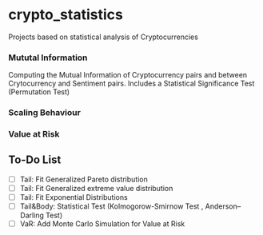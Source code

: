 # crypto_statistics
Projects based on statistical analysis of Cryptocurrencies
### Mututal Information
Computing the Mutual Information of Cryptocurrency pairs and between Crytocurrency and Sentiment pairs.  Includes a Statistical Significance Test (Permutation Test) 

### Scaling Behaviour


### Value at Risk

## 
## To-Do List

- [ ] Tail: Fit Generalized Pareto distribution
- [ ] Tail: Fit Generalized extreme value distribution 
- [ ] Tail: Fit Exponential Distributions
- [ ] Tail&Body: Statistical Test (Kolmogorow-Smirnow Test , Anderson–Darling Test)
- [ ] VaR: Add Monte Carlo Simulation for Value at Risk

